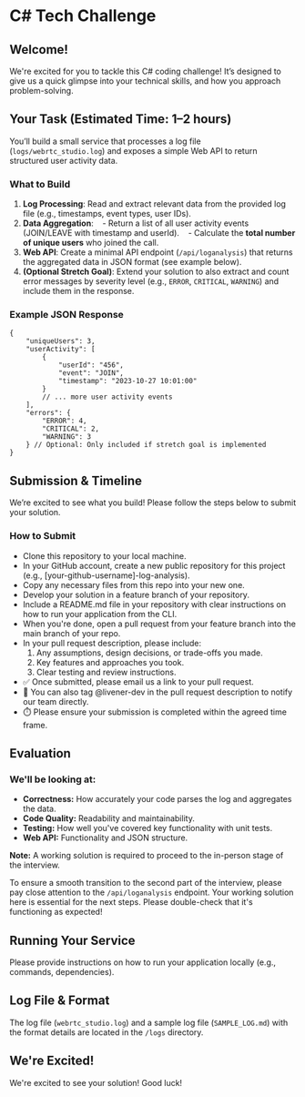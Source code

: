 
# C# Tech Challenge

## Welcome!

We're excited for you to tackle this C# coding challenge! It’s designed to give us a quick glimpse into your technical skills, and how you approach problem-solving.

## Your Task (Estimated Time: **1–2 hours**)

You’ll build a small service that processes a log file (`logs/webrtc_studio.log`) and exposes a simple Web API to return structured user activity data.

### What to Build

1. **Log Processing**: Read and extract relevant data from the provided log file (e.g., timestamps, event types, user IDs).
2. **Data Aggregation**:
   - Return a list of all user activity events (JOIN/LEAVE with timestamp and userId).
   - Calculate the **total number of unique users** who joined the call.
3. **Web API**: Create a minimal API endpoint (`/api/loganalysis`) that returns the aggregated data in JSON format (see example below).
4. **(Optional Stretch Goal)**: Extend your solution to also extract and count error messages by severity level (e.g., `ERROR`, `CRITICAL`, `WARNING`) and include them in the response.

### Example JSON Response

```
{
    "uniqueUsers": 3,
    "userActivity": [
        {
            "userId": "456",
            "event": "JOIN",
            "timestamp": "2023-10-27 10:01:00"
        }
        // ... more user activity events
    ],
    "errors": {
        "ERROR": 4,
        "CRITICAL": 2,
        "WARNING": 3
    } // Optional: Only included if stretch goal is implemented
}
```

## Submission & Timeline

We’re excited to see what you build! Please follow the steps below to submit your solution.

### How to Submit

* Clone this repository to your local machine.
* In your GitHub account, create a new public repository for this project (e.g., [your-github-username]-log-analysis).
* Copy any necessary files from this repo into your new one.
* Develop your solution in a feature branch of your repository.
* Include a README.md file in your repository with clear instructions on how to run your application from the CLI.
* When you're done, open a pull request from your feature branch into the main branch of your repo.
* In your pull request description, please include:
  1. Any assumptions, design decisions, or trade-offs you made.
  2. Key features and approaches you took.
  3. Clear testing and review instructions.
* ✅ Once submitted, please email us a link to your pull request.
* 📌 You can also tag @livener-dev in the pull request description to notify our team directly.
* ⏱️ Please ensure your submission is completed within the agreed time frame.

## Evaluation

### We'll be looking at:

* **Correctness:** How accurately your code parses the log and aggregates the data.
* **Code Quality:** Readability and maintainability.
* **Testing:** How well you've covered key functionality with unit tests.
* **Web API:** Functionality and JSON structure.

**Note:** A working solution is required to proceed to the in-person stage of the interview.

To ensure a smooth transition to the second part of the interview, please pay close attention to the `/api/loganalysis` endpoint. Your working solution here is essential for the next steps. Please double-check that it's functioning as expected!

## Running Your Service

Please provide instructions on how to run your application locally (e.g., commands, dependencies).

## Log File & Format

The log file (`webrtc_studio.log`) and a sample log file (`SAMPLE_LOG.md`) with the format details are located in the `/logs` directory.

## We're Excited!

We're excited to see your solution! Good luck!
